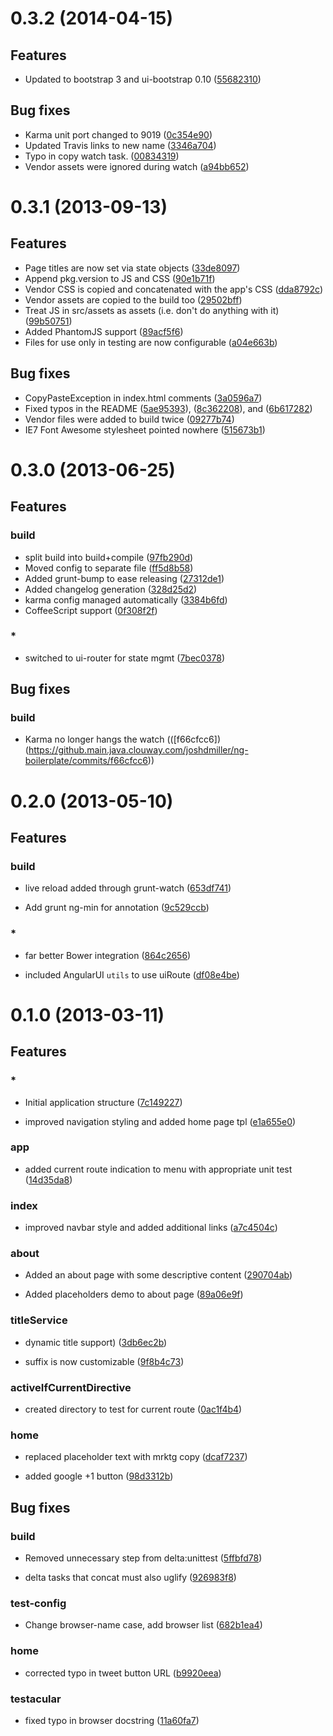 # 0.3.2 (2014-04-15)

## Features

* Updated to bootstrap 3 and ui-bootstrap 0.10 ([55682310](git@github.main.java.clouway.com:ngbp/ngbp/commit/55682310))

## Bug fixes

* Karma unit port changed to 9019 ([0c354e90](git@github.main.java.clouway.com:ngbp/ngbp/commit/0c354e90))
* Updated Travis links to new name ([3346a704](git@github.main.java.clouway.com:ngbp/ngbp/commit/3346a704))
* Typo in copy watch task. ([00834319](git@github.main.java.clouway.com:ngbp/ngbp/commit/00834319))
* Vendor assets were ignored during watch ([a94bb652](git@github.main.java.clouway.com:ngbp/ngbp/commit/a94bb652))




# 0.3.1 (2013-09-13)

## Features

* Page titles are now set via state objects ([33de8097](git@github.main.java.clouway.com:joshdmiller/ng-boilerplate/commit/33de8097))
* Append pkg.version to JS and CSS ([90e1b71f](git@github.main.java.clouway.com:joshdmiller/ng-boilerplate/commit/90e1b71f))
* Vendor CSS is copied and concatenated with the app's CSS ([dda8792c](git@github.main.java.clouway.com:joshdmiller/ng-boilerplate/commit/dda8792c))
* Vendor assets are copied to the build too ([29502bff](git@github.main.java.clouway.com:joshdmiller/ng-boilerplate/commit/29502bff))
* Treat JS in src/assets as assets (i.e. don't do anything with it) ([99b50751](git@github.main.java.clouway.com:joshdmiller/ng-boilerplate/commit/99b50751))
* Added PhantomJS support ([89acf5f6](git@github.main.java.clouway.com:joshdmiller/ng-boilerplate/commit/89acf5f6))
* Files for use only in testing are now configurable ([a04e663b](git@github.main.java.clouway.com:joshdmiller/ng-boilerplate/commit/a04e663b))

## Bug fixes

* CopyPasteException in index.html comments ([3a0596a7](git@github.main.java.clouway.com:joshdmiller/ng-boilerplate/commit/3a0596a7))
* Fixed typos in the README ([5ae95393](git@github.main.java.clouway.com:joshdmiller/ng-boilerplate/commit/5ae95393)), ([8c362208](git@github.main.java.clouway.com:joshdmiller/ng-boilerplate/commit/8c362208)), and ([6b617282](git@github.main.java.clouway.com:joshdmiller/ng-boilerplate/commit/6b617282))
* Vendor files were added to build twice ([09277b74](git@github.main.java.clouway.com:joshdmiller/ng-boilerplate/commit/09277b74))
* IE7 Font Awesome stylesheet pointed nowhere ([515673b1](git@github.main.java.clouway.com:joshdmiller/ng-boilerplate/commit/515673b1))

# 0.3.0 (2013-06-25)

## Features
### build

* split build into build+compile ([97fb290d](https://github.main.java.clouway.com/joshdmiller/ng-boilerplate/commits/97fb290d))
* Moved config to separate file ([ff5d8b58](https://github.main.java.clouway.com/joshdmiller/ng-boilerplate/commits/ff5d8b58))
* Added grunt-bump to ease releasing ([27312de1](https://github.main.java.clouway.com/joshdmiller/ng-boilerplate/commits/27312de1))
* Added changelog generation ([328d25d2](https://github.main.java.clouway.com/joshdmiller/ng-boilerplate/commits/328d25d2))
* karma config managed automatically ([3384b6fd](https://github.main.java.clouway.com/joshdmiller/ng-boilerplate/commits/3384b6fd))
* CoffeeScript support ([0f308f2f](https://github.main.java.clouway.com/joshdmiller/ng-boilerplate/commits/0f308f2f))

### *

* switched to ui-router for state mgmt ([7bec0378](https://github.main.java.clouway.com/joshdmiller/ng-boilerplate/commits/7bec0378))

## Bug fixes
### build

* Karma no longer hangs the watch (([f66cfcc6])(https://github.main.java.clouway.com/joshdmiller/ng-boilerplate/commits/f66cfcc6))



# 0.2.0 (2013-05-10)

## Features
### build

* live reload added through grunt-watch ([653df741](https://github.main.java.clouway.com/joshdmiller/ng-boilerplate/commits/653df741))

* Add grunt ng-min for annotation ([9c529ccb](https://github.main.java.clouway.com/joshdmiller/ng-boilerplate/commits/9c529ccb))

### *

* far better Bower integration ([864c2656](https://github.main.java.clouway.com/joshdmiller/ng-boilerplate/commits/864c2656))

* included AngularUI `utils` to use uiRoute ([df08e4be](https://github.main.java.clouway.com/joshdmiller/ng-boilerplate/commits/df08e4be))






# 0.1.0 (2013-03-11)

## Features
### *

* Initial application structure ([7c149227](https://github.main.java.clouway.com/joshdmiller/ng-boilerplate/commits/7c149227))

* improved navigation styling and added home page tpl ([e1a655e0](https://github.main.java.clouway.com/joshdmiller/ng-boilerplate/commits/e1a655e0))

### app

* added current route indication to menu with appropriate unit test ([14d35da8](https://github.main.java.clouway.com/joshdmiller/ng-boilerplate/commits/14d35da8))

### index

* improved navbar style and added additional links ([a7c4504c](https://github.main.java.clouway.com/joshdmiller/ng-boilerplate/commits/a7c4504c))

### about

* Added an about page with some descriptive content ([290704ab](https://github.main.java.clouway.com/joshdmiller/ng-boilerplate/commits/290704ab))

* Added placeholders demo to about page ([89a06e9f](https://github.main.java.clouway.com/joshdmiller/ng-boilerplate/commits/89a06e9f))

### titleService

* dynamic title support) ([3db6ec2b](https://github.main.java.clouway.com/joshdmiller/ng-boilerplate/commits/3db6ec2b))

* suffix is now customizable ([9f8b4c73](https://github.main.java.clouway.com/joshdmiller/ng-boilerplate/commits/9f8b4c73))

### activeIfCurrentDirective

* created directory to test for current route ([0ac1f4b4](https://github.main.java.clouway.com/joshdmiller/ng-boilerplate/commits/0ac1f4b4))

### home

* replaced placeholder text with mrktg copy ([dcaf7237](https://github.main.java.clouway.com/joshdmiller/ng-boilerplate/commits/dcaf7237))

* added google +1 button ([98d3312b](https://github.main.java.clouway.com/joshdmiller/ng-boilerplate/commits/98d3312b))



## Bug fixes
### build

* Removed unnecessary step from delta:unittest ([5ffbfd78](https://github.main.java.clouway.com/joshdmiller/ng-boilerplate/commits/5ffbfd78))

* delta tasks that concat must also uglify ([926983f8](https://github.main.java.clouway.com/joshdmiller/ng-boilerplate/commits/926983f8))

### test-config

* Change browser-name case, add browser list ([682b1ea4](https://github.main.java.clouway.com/joshdmiller/ng-boilerplate/commits/682b1ea4))

### home

* corrected typo in tweet button URL ([b9920eea](https://github.main.java.clouway.com/joshdmiller/ng-boilerplate/commits/b9920eea))

### testacular

* fixed typo in browser docstring ([11a60fa7](https://github.main.java.clouway.com/joshdmiller/ng-boilerplate/commits/11a60fa7))




